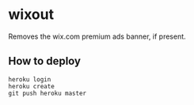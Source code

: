 # wixout

Removes the wix.com premium ads banner, if present.

## How to deploy

```
heroku login
heroku create
git push heroku master
```
